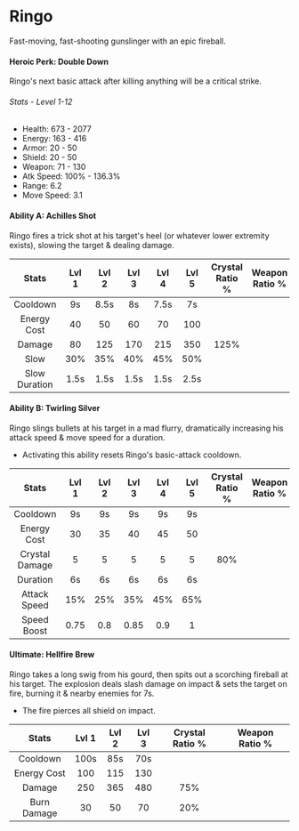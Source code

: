 # Ringo

Fast-moving, fast-shooting gunslinger with an epic fireball.

#### Heroic Perk: Double Down

Ringo's next basic attack after killing anything will be a critical strike.

###### Stats - Level 1-12

* Health: 673 - 2077
* Energy: 163 - 416
* Armor: 20 - 50
* Shield: 20 - 50
* Weapon: 71 - 130
* Atk Speed: 100% - 136.3%
* Range: 6.2
* Move Speed: 3.1

#### Ability A: Achilles Shot

Ringo fires a trick shot at his target's heel \(or whatever lower extremity exists\), slowing the target & dealing damage.

| Stats | Lvl 1 | Lvl 2 | Lvl 3 | Lvl 4 | Lvl 5 | Crystal      Ratio % | Weapon     Ratio % |
| :---: | :---: | :---: | :---: | :---: | :---: | :---: | :---: |
| Cooldown | 9s | 8.5s | 8s | 7.5s | 7s |  |  |
| Energy       Cost | 40 | 50 | 60 | 70 | 100 |  |  |
| Damage | 80 | 125 | 170 | 215 | 350 | 125% |  |
| Slow | 30% | 35% | 40% | 45% | 50% |  |  |
| Slow          Duration | 1.5s | 1.5s | 1.5s | 1.5s | 2.5s |  |  |

#### Ability B: Twirling Silver

Ringo slings bullets at his target in a mad flurry, dramatically increasing his attack speed & move speed for a duration.

* Activating this ability resets Ringo's basic-attack cooldown.

| Stats | Lvl 1 | Lvl 2 | Lvl 3 | Lvl 4 | Lvl 5 | Crystal      Ratio % | Weapon     Ratio % |
| :---: | :---: | :---: | :---: | :---: | :---: | :---: | :---: |
| Cooldown | 9s | 9s | 9s | 9s | 9s |  |  |
| Energy       Cost | 30 | 35 | 40 | 45 | 50 |  |  |
| Crystal       Damage | 5 | 5 | 5 | 5 | 5 | 80% |  |
| Duration | 6s | 6s | 6s | 6s | 6s |  |  |
| Attack        Speed | 15% | 25% | 35% | 45% | 65% |  |  |
| Speed        Boost | 0.75 | 0.8 | 0.85 | 0.9 | 1 |  |  |

#### Ultimate: Hellfire Brew

Ringo takes a long swig from his gourd, then spits out a scorching fireball at his target. The explosion deals slash damage on impact & sets the target on fire, burning it & nearby enemies for 7s.

* The fire pierces all shield on impact.

| Stats | Lvl 1 | Lvl 2 | Lvl 3 | Crystal Ratio % | Weapon Ratio % |
| :---: | :---: | :---: | :---: | :---: | :---: |
| Cooldown | 100s | 85s | 70s |  |  |
| Energy Cost | 100 | 115 | 130 |  |  |
| Damage | 250 | 365 | 480 | 75% |  |
| Burn Damage | 30 | 50 | 70 | 20% |  |



